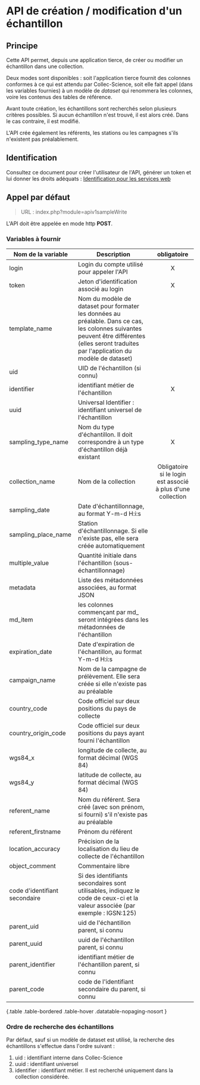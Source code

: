 # API de création / modification d'un échantillon

## Principe

Cette API permet, depuis une application tierce, de créer ou modifier un échantillon dans une collection.

Deux modes sont disponibles : soit l'application tierce fournit des colonnes conformes à ce qui est attendu par Collec-Science, soit elle fait appel (dans les variables fournies) à un modèle de *dataset* qui renommera les colonnes, voire les contenus des tables de référence.

Avant toute création, les échantillons sont recherchés selon plusieurs critères possibles. Si aucun échantillon n'est trouvé, il est alors créé. Dans le cas contraire, il est modifié.

L'API crée également les référents, les stations ou les campagnes s'ils n'existent pas préalablement.

## Identification

Consultez ce document pour créer l'utilisateur de l'API, générer un token et lui donner les droits adéquats : [Identification pour les services web](index.php?module=swidentification_fr)

## Appel par défaut

>URL : index.php?module=apiv1sampleWrite

L'API doit être appelée en mode http **POST**.

### Variables à fournir

| Nom de la variable | Description  | obligatoire |
|--|--| :---: |
| login | Login du compte utilisé pour appeler l'API | X |
| token | Jeton d'identification associé au login | X |
| template_name | Nom du modèle de dataset pour formater les données au préalable. Dans ce cas, les colonnes suivantes peuvent être différentes (elles seront traduites par l'application du modèle de dataset) | |
| uid | UID de l'échantillon (si connu) |  |
| identifier | identifiant métier de l'échantillon | X |
| uuid | Universal Identifier : identifiant universel de l'échantillon | |
| sampling_type_name | Nom du type d'échantillon. Il doit correspondre à un type d'échantillon déjà existant | X |
| collection_name | Nom de la collection | Obligatoire si le login est associé à plus d'une collection |
| sampling_date | Date d'échantillonnage, au format Y-m-d H:i:s | |
| sampling_place_name | Station d'échantillonnage. Si elle n'existe pas, elle sera créée automatiquement | |
| multiple_value | Quantité initiale dans l'échantillon (sous-échantillonnage) | |
| metadata | Liste des métadonnées associées, au format JSON | |
| md_item | les colonnes commençant par md_ seront intégrées dans les métadonnées de l'échantillon | |
| expiration_date | Date d'expiration de l'échantillon, au format Y-m-d H:i:s | |
| campaign_name | Nom de la campagne de prélèvement. Elle sera créée si elle n'existe pas au préalable | |
| country_code | Code officiel sur deux positions du pays de collecte | |
| country_origin_code | Code officiel sur deux positions du pays ayant fourni l'échantillon | |
| wgs84_x | longitude de collecte, au format décimal (WGS 84) | |
| wgs84_y | latitude de collecte, au format décimal (WGS 84) | |
| referent_name | Nom du référent. Sera créé (avec son prénom, si fourni) s'il n'existe pas au préalable | |
| referent_firstname | Prénom du référent | |
| location_accuracy | Précision de la localisation du lieu de collecte de l'échantillon | |
| object_comment | Commentaire libre | |
| code d'identifiant secondaire | Si des identifiants secondaires sont utilisables, indiquez le code de ceux-ci et la valeur associée (par exemple : IGSN:125) | |
| parent_uid | uid de l'échantillon parent, si connu | |
| parent_uuid | uuid de l'échantillon parent, si connu | |
| parent_identifier | identifiant métier de l'échantillon parent, si connu | |
| parent_code | code de l'identifiant secondaire du parent, si connu | |


{.table .table-bordered .table-hover .datatable-nopaging-nosort }

### Ordre de recherche des échantillons

Par défaut, sauf si un modèle de dataset est utilisé, la recherche des échantillons s'effectue dans l'ordre suivant :

1. uid : identifiant interne dans Collec-Science
2. uuid : identifiant universel
3. identifier : identifiant métier. Il est recherché uniquement dans la collection considérée.
